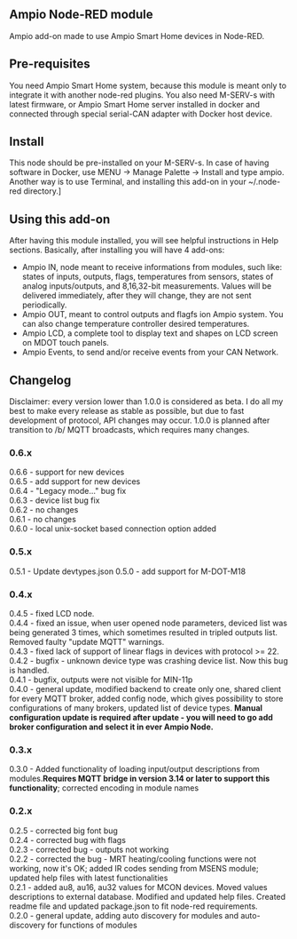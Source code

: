 ## Ampio Node-RED module
Ampio add-on made to use Ampio Smart Home devices in Node-RED.

## Pre-requisites
You need Ampio Smart Home system, because this module is meant only to integrate it with another node-red plugins.
You also need M-SERV-s with latest firmware, or Ampio Smart Home server installed in docker and connected through special serial-CAN adapter with Docker host device.

## Install
This node should be pre-installed on your M-SERV-s. In case of having software in Docker, use MENU -> Manage Palette -> Install and type ampio. Another way is to use Terminal, and installing this add-on in your ~/.node-red directory.]

## Using this add-on
After having this module installed, you will see helpful instructions in Help sections.
Basically, after installing you will have 4 add-ons:
- Ampio IN, node meant to receive informations from modules, such like: states of inputs, outputs, flags, temperatures from sensors, states of analog inputs/outputs, and 8,16,32-bit measurements. Values will be delivered immediately, after they will change, they are not sent periodically.
- Ampio OUT, meant to control outputs and flagfs ion Ampio system. You can also change temperature controller desired temperatures.
- Ampio LCD, a complete tool to display text and shapes on LCD screen on MDOT touch panels.
- Ampio Events, to send and/or receive events from your CAN Network.

## Changelog
Disclaimer: every version lower than 1.0.0 is considered as beta. I do all my best to make every release as stable as possible, but due to fast development of protocol, API changes may occur. 1.0.0 is planned after transition to /b/ MQTT broadcasts, which requires many changes.

### 0.6.x
0.6.6 - support for new devices<br>
0.6.5 - add support for new devices<br>
0.6.4 - "Legacy mode..." bug fix<br>
0.6.3 - device list bug fix<br>
0.6.2 - no changes<br>
0.6.1 - no changes<br>
0.6.0 - local unix-socket based connection option added

### 0.5.x
0.5.1 - Update devtypes.json
0.5.0 - add support for M-DOT-M18

### 0.4.x
0.4.5 - fixed LCD node.<br>
0.4.4 - fixed an issue, when user opened node parameters, deviced list was being generated 3 times, which sometimes resulted in tripled outputs list. Removed faulty "update MQTT" warnings.<br>
0.4.3 - fixed lack of support of linear flags in devices with protocol >= 22. <br>
0.4.2 - bugfix - unknown device type was crashing device list. Now this bug is handled. <br>
0.4.1 - bugfix, outputs were not visible for MIN-11p <br>
0.4.0 - general update, modified backend to create only one, shared client for every MQTT broker, added config node, which gives possibility to store configurations of many brokers, updated list of device types. **Manual configuration update is required after update - you will need to go add broker configuration and select it in ever Ampio Node.** <br>


### 0.3.x
0.3.0 - Added functionality of loading input/output descriptions from modules.**Requires MQTT bridge in version 3.14 or later to support this functionality**; corrected encoding in module names<br>

### 0.2.x
0.2.5 - corrected big font bug<br>
0.2.4 - corrected bug with flags<br>
0.2.3 - corrected bug - outputs not working<br>
0.2.2 - corrected the bug - MRT heating/cooling functions were not working, now it's OK; added IR codes sending from MSENS module; updated help files with latest functionalities<br>
0.2.1 - added au8, au16, au32 values for MCON devices. Moved values descriptions to external database. Modified and updated help files. Created readme file and updated package.json to fit node-red requirements.<br>
0.2.0 - general update, adding auto discovery for modules and auto-discovery for functions of modules
